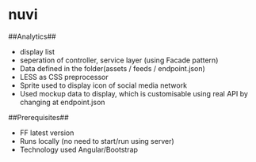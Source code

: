 # nuvi
##Analytics##
  - display list
  - seperation of controller, service layer (using Facade pattern)
  - Data defined in the folder(assets / feeds / endpoint.json)
  - LESS as CSS preprocessor
  - Sprite used to display icon of social media network
  - Used mockup data to display, which is customisable using real API by changing at endpoint.json
  
##Prerequisites##
  - FF latest version
  - Runs locally (no need to start/run using server)
  - Technology used Angular/Bootstrap 
